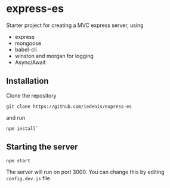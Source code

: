 # express-es

Starter project for creating a MVC express server, using

+ express
+ mongoose
+ babel-cli
+ winston and morgan for logging
+ Async/Await

## Installation

Clone the repository 
```
git clone https://github.com/iedenis/express-es
```
and run 
```
npm install`
```

## Starting the server

```
npm start
```

The server will run on port 3000. You can change this by editing `config.dev.js` file.

